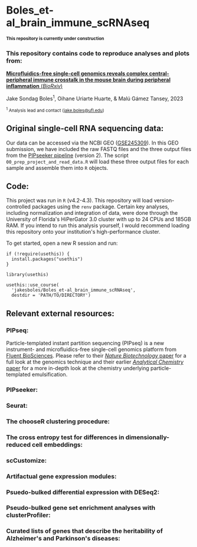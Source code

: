 # Boles_et-al_brain_immune_scRNAseq

<sup>**This repository is currently under construction**</sup>


### This repository contains code to reproduce analyses and plots from:
[**Microfluidics-free single-cell genomics reveals complex central-peripheral immune crosstalk in the mouse brain during peripheral inflammation** (*BioRxiv*)](https://www.biorxiv.org/content/10.1101/2023.10.05.561054v1)

Jake Sondag Boles<sup>1</sup>, Oihane Uriarte Huarte, & Malú Gámez Tansey, 2023

<sup><sup>1</sup> Analysis lead and contact (jake.boles@ufl.edu)</sup>

## Original single-cell RNA sequencing data:
Our data can be accessed via the NCBI GEO ([GSE245309](https://www.ncbi.nlm.nih.gov/geo/query/acc.cgi?&acc=GSE245309)). In this GEO submission, we have included the raw FASTQ files and the three output files from the [PIPseeker pipeline](https://www.fluentbio.com/products/pipseeker-software-for-data-analysis/) (version 2). The script `00_prep_project_and_read_data.R` will load these three output files for each sample and assemble them into `R` objects. 

## Code:
This project was run in `R` (v4.2-4.3). This repository will load version-controlled packages using the `renv` package. Certain key analyses, including normalization and integration of data, were done through the University of Florida's HiPerGator 3.0 cluster with up to 24 CPUs and 185GB RAM. If you intend to run this analysis yourself, I would recommend loading this repository onto your institution's high-performance cluster.

To get started, open a new R session and run:
```
if (!require(usethis)) {
  install.packages("usethis")
}

library(usethis)

usethis::use_course(
  'jakesboles/Boles_et-al_brain_immune_scRNAseq',
  destdir = 'PATH/TO/DIRECTORY')
```

## Relevant external resources:
### PIPseq:
Particle-templated instant partition sequencing (PIPseq) is a new instrument- and microfluidics-free single-cell genomics platform from [Fluent BioSciences](https://www.fluentbio.com/). Please refer to their [*Nature Biotechnology* paper](https://www.nature.com/articles/s41587-023-01685-z) for a full look at the genomics technique and their earlier [*Analytical Chemistry* paper](https://pubs.acs.org/doi/10.1021/acs.analchem.8b01759) for a more in-depth look at the chemistry underlying particle-templated emulsification. 
### PIPseeker:
### Seurat:
### The chooseR clustering procedure:
### The cross entropy test for differences in dimensionally-reduced cell embeddings:
### scCustomize: 
### Artifactual gene expression modules:
### Psuedo-bulked differential expression with DESeq2:
### Pseudo-bulked gene set enrichment analyses with clusterProfiler:
### Curated lists of genes that describe the heritability of Alzheimer's and Parkinson's diseases:
